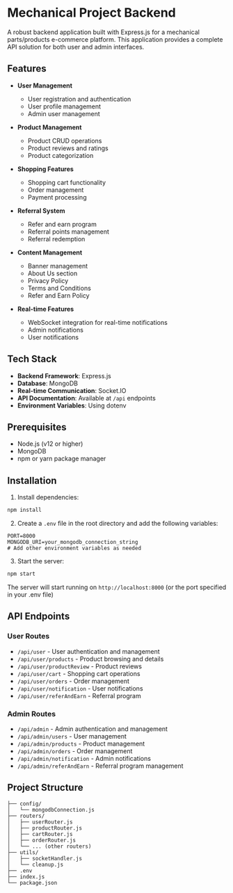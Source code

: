 # Mechanical Project Backend

A robust backend application built with Express.js for a mechanical parts/products e-commerce platform. This application provides a complete API solution for both user and admin interfaces.

## Features

- **User Management**
  - User registration and authentication
  - User profile management
  - Admin user management

- **Product Management**
  - Product CRUD operations
  - Product reviews and ratings
  - Product categorization

- **Shopping Features**
  - Shopping cart functionality
  - Order management
  - Payment processing

- **Referral System**
  - Refer and earn program
  - Referral points management
  - Referral redemption

- **Content Management**
  - Banner management
  - About Us section
  - Privacy Policy
  - Terms and Conditions
  - Refer and Earn Policy

- **Real-time Features**
  - WebSocket integration for real-time notifications
  - Admin notifications
  - User notifications

## Tech Stack

- **Backend Framework**: Express.js
- **Database**: MongoDB
- **Real-time Communication**: Socket.IO
- **API Documentation**: Available at `/api` endpoints
- **Environment Variables**: Using dotenv

## Prerequisites

- Node.js (v12 or higher)
- MongoDB
- npm or yarn package manager

## Installation

1. Install dependencies:
```bash
npm install
```

2. Create a `.env` file in the root directory and add the following variables:
```env
PORT=8000
MONGODB_URI=your_mongodb_connection_string
# Add other environment variables as needed
```

3. Start the server:
```bash
npm start
```

The server will start running on `http://localhost:8000` (or the port specified in your .env file)

## API Endpoints

### User Routes
- `/api/user` - User authentication and management
- `/api/user/products` - Product browsing and details
- `/api/user/productReview` - Product reviews
- `/api/user/cart` - Shopping cart operations
- `/api/user/orders` - Order management
- `/api/user/notification` - User notifications
- `/api/user/referAndEarn` - Referral program

### Admin Routes
- `/api/admin` - Admin authentication and management
- `/api/admin/users` - User management
- `/api/admin/products` - Product management
- `/api/admin/orders` - Order management
- `/api/admin/notification` - Admin notifications
- `/api/admin/referAndEarn` - Referral program management

## Project Structure

```
├── config/
│   └── mongodbConnection.js
├── routers/
│   ├── userRouter.js
│   ├── productRouter.js
│   ├── cartRouter.js
│   ├── orderRouter.js
│   └── ... (other routers)
├── utils/
│   ├── socketHandler.js
│   └── cleanup.js
├── .env
├── index.js
└── package.json
```





